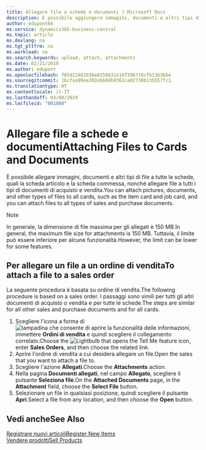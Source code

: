 ```yaml
---
title: Allegare file a schede e documenti | Microsoft Docs
description: È possibile aggiungere immagini, documenti e altri tipi di file a tutte le schede e a tutti i tipi di documenti di acquisto e vendita.
author: edupont04
ms.service: dynamics365-business-central
ms.topic: article
ms.devlang: na
ms.tgt_pltfrm: na
ms.workload: na
ms.search.keywords: upload, attach, attachments
ms.date: 02/21/2019
ms.author: edupont
ms.openlocfilehash: f05d12481936e8159631e16f596710cfb13b3b6e
ms.sourcegitcommit: 1bcfaa99ea302e6b84b8361ca02730b135557fc1
ms.translationtype: HT
ms.contentlocale: it-IT
ms.lasthandoff: 03/08/2019
ms.locfileid: "801800"
---
```

# <a name="attaching-files-to-cards-and-documents"></a><span data-ttu-id="b0fca-103">Allegare file a schede e documenti</span><span class="sxs-lookup"><span data-stu-id="b0fca-103">Attaching Files to Cards and Documents</span></span>
<span data-ttu-id="b0fca-104">È possibile allegare immagini, documenti e altri tipi di file a tutte le schede, quali la scheda articolo e la scheda commessa, nonché allegare file a tutti i tipi di documenti di acquisto e vendita.</span><span class="sxs-lookup"><span data-stu-id="b0fca-104">You can attach pictures, documents, and other types of files to all cards, such as the item card and job card, and you can attach files to all types of sales and purchase documents.</span></span>

> [!Note]
> <span data-ttu-id="b0fca-105">In generale, la dimensione di file massima per gli allegati è 150 MB.</span><span class="sxs-lookup"><span data-stu-id="b0fca-105">In general, the maximum file size for attachments is 150 MB.</span></span> <span data-ttu-id="b0fca-106">Tuttavia, il limite può essere inferiore per alcune funzionalità.</span><span class="sxs-lookup"><span data-stu-id="b0fca-106">However, the limit can be lower for some features.</span></span> 

## <a name="to-attach-a-file-to-a-sales-order"></a><span data-ttu-id="b0fca-107">Per allegare un file a un ordine di vendita</span><span class="sxs-lookup"><span data-stu-id="b0fca-107">To attach a file to a sales order</span></span>
<span data-ttu-id="b0fca-108">La seguente procedura è basata su ordine di vendita.</span><span class="sxs-lookup"><span data-stu-id="b0fca-108">The following procedure is based on a sales order.</span></span> <span data-ttu-id="b0fca-109">I passaggi sono simili per tutti gli altri documenti di acquisto o vendita e per tutte le schede.</span><span class="sxs-lookup"><span data-stu-id="b0fca-109">The steps are similar for all other sales and purchase documents and for all cards.</span></span>

1. <span data-ttu-id="b0fca-110">Scegliere l'icona a forma di ![lampadina che consente di aprire la funzionalità delle informazioni](media/ui-search/search_small.png "Informazioni sull'operazione che si desidera eseguire"), immettere **Ordini di vendita** e quindi scegliere il collegamento correlato.</span><span class="sxs-lookup"><span data-stu-id="b0fca-110">Choose the ![Lightbulb that opens the Tell Me feature](media/ui-search/search_small.png "Tell me what you want to do") icon, enter **Sales Orders**, and then choose the related link.</span></span>
2. <span data-ttu-id="b0fca-111">Aprire l'ordine di vendita a cui desidera allegare un file.</span><span class="sxs-lookup"><span data-stu-id="b0fca-111">Open the sales that you want to attach a file to.</span></span>
3. <span data-ttu-id="b0fca-112">Scegliere l'azione **Allegati**.</span><span class="sxs-lookup"><span data-stu-id="b0fca-112">Choose the **Attachments** action.</span></span>
4. <span data-ttu-id="b0fca-113">Nella pagina **Documenti allegati**, nel campo **Allegato**, scegliere il pulsante **Seleziona file**.</span><span class="sxs-lookup"><span data-stu-id="b0fca-113">On the **Attached Documents** page, in the **Attachment** field, choose the **Select File** button.</span></span>
5. <span data-ttu-id="b0fca-114">Selezionare un file in qualsiasi posizione, quindi scegliere il pulsante **Apri**.</span><span class="sxs-lookup"><span data-stu-id="b0fca-114">Select a file from any location, and then choose the **Open** button.</span></span>

## <a name="see-also"></a><span data-ttu-id="b0fca-115">Vedi anche</span><span class="sxs-lookup"><span data-stu-id="b0fca-115">See Also</span></span>
[<span data-ttu-id="b0fca-116">Registrare nuovi articoli</span><span class="sxs-lookup"><span data-stu-id="b0fca-116">Register New Items</span></span>](inventory-how-register-new-items.md)  
[<span data-ttu-id="b0fca-117">Vendere prodotti</span><span class="sxs-lookup"><span data-stu-id="b0fca-117">Sell Products</span></span>](sales-how-sell-products.md)
